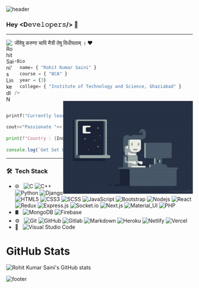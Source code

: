 ![header](https://capsule-render.vercel.app/api?type=wave&color=gradient&height=300&section=header&text=Rohit%20Kumar%20Saini&fontSize=90)
### Hey <D𝚎𝚟𝚎𝚕𝚘𝚙𝚎𝚛𝚜/> 👋
------------------
 
<a href="https://www.linkedin.com/in/rohit-kumar-saini/">
  <img align="left" alt="Rohit Saini's LinkedIN" width="22px" src="https://raw.githubusercontent.com/peterthehan/peterthehan/master/assets/linkedin.svg" />
</a> जीवेषु करुणा चापि मैत्री तेषु विधीयताम् । ❤️ <br><br>


```js
<Bio 
  name= { "Rohit Kumar Saini" }
  course = { "BCA" }
  year = {3}
  college= { "Institute of Technology and Science, Ghaziabad" } 
/>
```

<img align="right" alt="Coding" src="https://github.com/rockingrohit9639/rockingrohit9639/blob/main/coding.gif" width="350" height="250" /><br>

```c
printf("Currently learning %s", "PHP");
```
```c++
cout<<"Passionate "<< FullStackDeveloper <<endl;
```
```python
print(f"Country : {India}")
```
```js
console.log(`Get Set Code !!!`);
```
------------------


### 🛠 &nbsp;Tech Stack

- 🌐 &nbsp;
  ![C](https://img.shields.io/badge/-C%20Language-black?style=flat-square&logo=c)
  ![C++](https://img.shields.io/badge/-C++-black?style=flat-square&logo=c)
  ![Python](https://img.shields.io/badge/-Python-black?style=flat-square&logo=python)
  ![Django](https://img.shields.io/badge/-Django-black?style=flat-square&logo=django)
  ![HTML5](https://img.shields.io/badge/-HTML5-black?style=flat-square&logo=html5&logoColor=white)
  ![CSS3](https://img.shields.io/badge/-CSS3-black?style=flat-square&logo=css3)
  ![SCSS](https://img.shields.io/badge/-SCSS-black?style=flat-square&logo=SASS)
  ![JavaScript](https://img.shields.io/badge/-JavaScript-black?style=flat-square&logo=javascript)
  ![Bootstrap](https://img.shields.io/badge/-Bootstrap-black?style=flat-square&logo=bootstrap)
  ![Nodejs](https://img.shields.io/badge/-Nodejs-black?style=flat-square&logo=Node.js)
  ![React](https://img.shields.io/badge/-React-black?style=flat-square&logo=react)
  ![Redux](https://img.shields.io/badge/-Redux-black?style=flat-square&logo=Redux)
  ![Express.js](https://img.shields.io/badge/-ExpressJS-black?style=flat-square&logo=express.js)
  ![Socket.io](https://img.shields.io/badge/-Socket-black?style=flat-square&logo=socket.io)
  ![Next.js](https://img.shields.io/badge/-Next-black?style=flat-square&logo=Next.js)
  ![Material_UI](https://img.shields.io/badge/-Material_UI-black?style=flat-square&logo=material-ui)
  ![PHP](https://img.shields.io/badge/-PHP-black?style=flat-square&logo=php)
- 🛢 &nbsp;
  ![MongoDB](https://img.shields.io/badge/-MongoDB-black?style=flat-square&logo=mongodb)
  ![Firebase](https://img.shields.io/badge/-Firebase-black?style=flat-square&logo=Firebase)
- ⚙️ &nbsp;
  ![Git](https://img.shields.io/badge/-Git-black?style=flat-square&logo=git)
  ![GitHub](https://img.shields.io/badge/-GitHub-black?style=flat-square&logo=github)
  ![Gitlab](https://img.shields.io/badge/-Gitlab-black?style=flat-square&logo=gitlab)
  ![Markdown](https://img.shields.io/badge/-Markdown-black?style=flat-square&logo=markdown)
  ![Heroku](https://img.shields.io/badge/-Heroku-black?style=flat-square&logo=heroku)
  ![Netlify](https://img.shields.io/badge/-Netlify-black?style=flat-square&logo=netlify)
  ![Vercel](https://img.shields.io/badge/-Vercel-black?style=flat-square&logo=vercel)
- 🔧 &nbsp;
  ![Visual Studio Code](https://img.shields.io/badge/-Visual%20Studio%20Code-black?style=flat-square&logo=visual-studio-code&logoColor=007ACC)

# GitHub Stats
![Rohit Kumar Saini's GitHub stats](https://github-readme-stats.vercel.app/api?username=rockingrohit9639)

![footer](https://capsule-render.vercel.app/api?type=wave&color=gradient&height=300&section=footer&fontSize=90)
